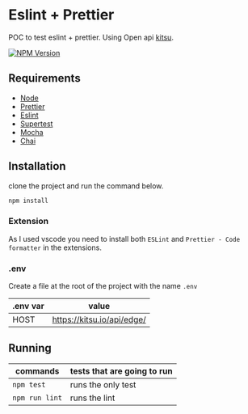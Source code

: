 # Eslint + Prettier

POC to test eslint + prettier. Using Open api [kitsu].

[![NPM Version][npm-image]][npm-url]

## Requirements

- [Node]
- [Prettier]
- [Eslint]
- [Supertest]
- [Mocha]
- [Chai]

## Installation

clone the project and run the command below.

```sh
npm install
```

### Extension

As I used vscode you need to install both `ESLint` and `Prettier - Code formatter` in the extensions.

### .env

Create a file at the root of the project with the name `.env`

| .env var | value                      |
| -------- | -------------------------- |
| HOST     | https://kitsu.io/api/edge/ |

## Running

| commands       | tests that are going to run |
| -------------- | --------------------------- |
| `npm test`     | runs the only test          |
| `npm run lint` | runs the lint               |

[npm-image]: https://img.shields.io/npm/v/datadog-metrics.svg?style=flat-square
[npm-url]: https://npmjs.org/package/datadog-metrics
[prettier]: https://prettier.io/
[eslint]: https://eslint.org/
[node]: https://nodejs.org/en/download
[kitsu]: https://kitsu.docs.apiary.io/
[chai]: https://www.chaijs.com/
[mocha]: https://mochajs.org/
[supertest]: https://www.npmjs.com/package/supertest
